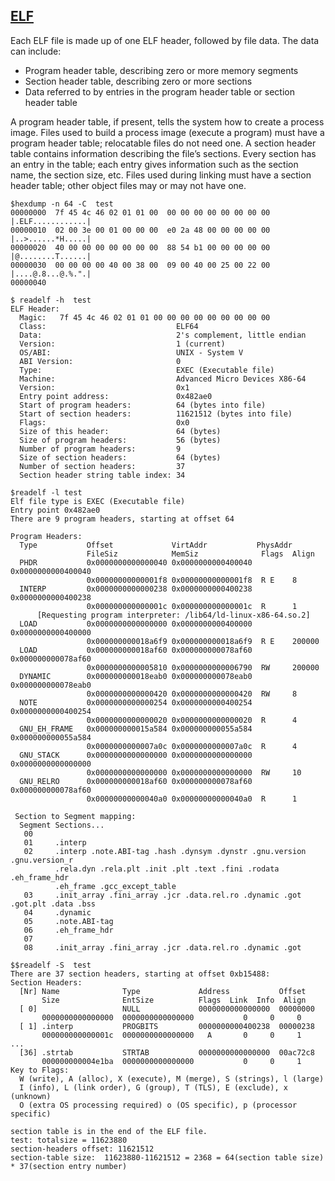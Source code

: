 
## [ELF](https://en.wikipedia.org/wiki/Executable_and_Linkable_Format)

Each ELF file is made up of one ELF header, followed by file data. The data can include:
- Program header table, describing zero or more memory segments
- Section header table, describing zero or more sections
- Data referred to by entries in the program header table or section header table

A program header table, if present, tells the system how to create a process image. Files used to build a process
image (execute a program) must have a program header table; relocatable files do not need one. A
section header table contains information describing the file’s sections. Every section has an entry in the
table; each entry gives information such as the section name, the section size, etc. Files used during linking
must have a section header table; other object files may or may not have one.

```
$hexdump -n 64 -C  test
00000000  7f 45 4c 46 02 01 01 00  00 00 00 00 00 00 00 00  |.ELF............|
00000010  02 00 3e 00 01 00 00 00  e0 2a 48 00 00 00 00 00  |..>......*H.....|
00000020  40 00 00 00 00 00 00 00  88 54 b1 00 00 00 00 00  |@........T......|
00000030  00 00 00 00 40 00 38 00  09 00 40 00 25 00 22 00  |....@.8...@.%.".|
00000040

$ readelf -h  test
ELF Header:
  Magic:   7f 45 4c 46 02 01 01 00 00 00 00 00 00 00 00 00
  Class:                             ELF64
  Data:                              2's complement, little endian
  Version:                           1 (current)
  OS/ABI:                            UNIX - System V
  ABI Version:                       0
  Type:                              EXEC (Executable file)
  Machine:                           Advanced Micro Devices X86-64
  Version:                           0x1
  Entry point address:               0x482ae0
  Start of program headers:          64 (bytes into file)
  Start of section headers:          11621512 (bytes into file)
  Flags:                             0x0
  Size of this header:               64 (bytes)
  Size of program headers:           56 (bytes)
  Number of program headers:         9
  Size of section headers:           64 (bytes)
  Number of section headers:         37
  Section header string table index: 34

$readelf -l test
Elf file type is EXEC (Executable file)
Entry point 0x482ae0
There are 9 program headers, starting at offset 64

Program Headers:
  Type           Offset             VirtAddr           PhysAddr
                 FileSiz            MemSiz              Flags  Align
  PHDR           0x0000000000000040 0x0000000000400040 0x0000000000400040
                 0x00000000000001f8 0x00000000000001f8  R E    8
  INTERP         0x0000000000000238 0x0000000000400238 0x0000000000400238
                 0x000000000000001c 0x000000000000001c  R      1
      [Requesting program interpreter: /lib64/ld-linux-x86-64.so.2]
  LOAD           0x0000000000000000 0x0000000000400000 0x0000000000400000
                 0x000000000018a6f9 0x000000000018a6f9  R E    200000
  LOAD           0x000000000018af60 0x000000000078af60 0x000000000078af60
                 0x0000000000005810 0x0000000000006790  RW     200000
  DYNAMIC        0x000000000018eab0 0x000000000078eab0 0x000000000078eab0
                 0x0000000000000420 0x0000000000000420  RW     8
  NOTE           0x0000000000000254 0x0000000000400254 0x0000000000400254
                 0x0000000000000020 0x0000000000000020  R      4
  GNU_EH_FRAME   0x000000000015a584 0x000000000055a584 0x000000000055a584
                 0x0000000000007a0c 0x0000000000007a0c  R      4
  GNU_STACK      0x0000000000000000 0x0000000000000000 0x0000000000000000
                 0x0000000000000000 0x0000000000000000  RW     10
  GNU_RELRO      0x000000000018af60 0x000000000078af60 0x000000000078af60
                 0x00000000000040a0 0x00000000000040a0  R      1

 Section to Segment mapping:
  Segment Sections...
   00
   01     .interp
   02     .interp .note.ABI-tag .hash .dynsym .dynstr .gnu.version .gnu.version_r 
          .rela.dyn .rela.plt .init .plt .text .fini .rodata .eh_frame_hdr
          .eh_frame .gcc_except_table
   03     .init_array .fini_array .jcr .data.rel.ro .dynamic .got .got.plt .data .bss
   04     .dynamic
   05     .note.ABI-tag
   06     .eh_frame_hdr
   07
   08     .init_array .fini_array .jcr .data.rel.ro .dynamic .got

$$readelf -S  test
There are 37 section headers, starting at offset 0xb15488:
Section Headers:
  [Nr] Name              Type             Address           Offset
       Size              EntSize          Flags  Link  Info  Align
  [ 0]                   NULL             0000000000000000  00000000
       0000000000000000  0000000000000000           0     0     0
  [ 1] .interp           PROGBITS         0000000000400238  00000238
       000000000000001c  0000000000000000   A       0     0     1
...
  [36] .strtab           STRTAB           0000000000000000  00ac72c8
       000000000004e1ba  0000000000000000           0     0     1
Key to Flags:
  W (write), A (alloc), X (execute), M (merge), S (strings), l (large)
  I (info), L (link order), G (group), T (TLS), E (exclude), x (unknown)
  O (extra OS processing required) o (OS specific), p (processor specific)
 
section table is in the end of the ELF file.
test: totalsize = 11623880
section-headers offset: 11621512  
section-table size:  11623880-11621512 = 2368 = 64(section table size) * 37(section entry number)
```
